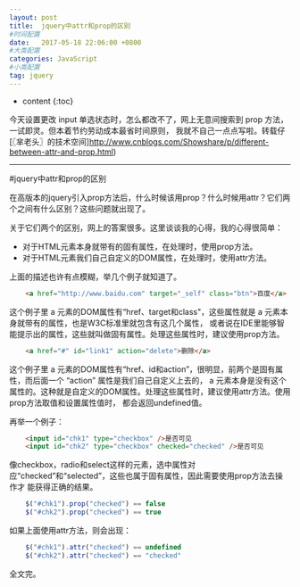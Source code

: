 ```yaml
---
layout: post
title:  jquery中attr和prop的区别
#时间配置
date:   2017-05-18 22:06:00 +0800
#大类配置
categories: JavaScript
#小类配置
tag: jquery
---
```


* content
{:toc}


今天设置更改 input 单选状态时，怎么都改不了，网上无意间搜索到 prop 方法，一试即灵。但本着节约劳动成本最省时间原则，
我就不自己一点点写啦。转载仔[〖芈老头〗的技术空间]http://www.cnblogs.com/Showshare/p/different-between-attr-and-prop.html) 

--------------------------------------------------

#jquery中attr和prop的区别

在高版本的jquery引入prop方法后，什么时候该用prop？什么时候用attr？它们两个之间有什么区别？这些问题就出现了。

关于它们两个的区别，网上的答案很多。这里谈谈我的心得，我的心得很简单：

+ 对于HTML元素本身就带有的固有属性，在处理时，使用prop方法。
+ 对于HTML元素我们自己自定义的DOM属性，在处理时，使用attr方法。
 
上面的描述也许有点模糊，举几个例子就知道了。 
~~~ html
	<a href="http://www.baidu.com" target="_self" class="btn">百度</a>
~~~		
这个例子里 a 元素的DOM属性有“href、target和class"，这些属性就是 a 元素本身就带有的属性，也是W3C标准里就包含有这几个属性，
或者说在IDE里能够智能提示出的属性，这些就叫做固有属性。处理这些属性时，建议使用prop方法。
~~~ html
	<a href="#" id="link1" action="delete">删除</a>
~~~
这个例子里 a 元素的DOM属性有“href、id和action”，很明显，前两个是固有属性，而后面一个 “action” 属性是我们自己自定义上去的，
a 元素本身是没有这个属性的。这种就是自定义的DOM属性。处理这些属性时，建议使用attr方法。使用prop方法取值和设置属性值时，
都会返回undefined值。

再举一个例子：
~~~ html
	<input id="chk1" type="checkbox" />是否可见
	<input id="chk2" type="checkbox" checked="checked" />是否可见
~~~
像checkbox，radio和select这样的元素，选中属性对应“checked”和“selected”，这些也属于固有属性，因此需要使用prop方法去操作才
能获得正确的结果。
~~~ javascript
	$("#chk1").prop("checked") == false
	$("#chk2").prop("checked") == true
~~~		
如果上面使用attr方法，则会出现：
~~~ javascript
	$("#chk1").attr("checked") == undefined
	$("#chk2").attr("checked") == "checked"
~~~		
全文完。
	